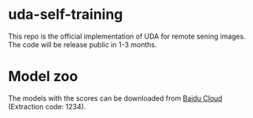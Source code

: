 # uda-self-training
This repo is the official implementation of UDA for remote sening images. The code will be release public in 1-3 months.

# Model zoo
The models with the scores can be downloaded from [Baidu Cloud](https://pan.baidu.com/s/1eT1Y6DFE4lqgAbrmY4bmVw) (Extraction code: 1234).
